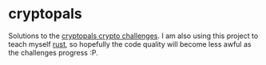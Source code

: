 # cryptopals
Solutions to the [cryptopals crypto challenges](http://cryptopals.com/). I am 
also using this project to teach myself [rust](https://www.rust-lang.org/), so
hopefully the code quality will become less awful as the challenges progress :P.
